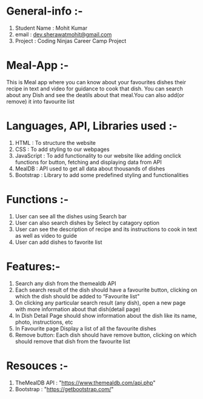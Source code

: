 # General-info :-
1. Student Name : Mohit Kumar
2. email : dev.sherawatmohit@gmail.com
3. Project : Coding Ninjas Career Camp Project

# Meal-App :-
This is Meal app where you can know about your favourites dishes their recipe in text and video for guidance to cook that dish. You can search about any Dish and see the deatils about that meal.You can also add(or remove) it into favourite list

# Languages, API, Libraries used :- 
1. HTML : To structure the website
2. CSS : To add styling to our webpages
3. JavaScript : To add functionality to our website like adding onclick functions for button, fetching and displaying data from API
4. MealDB : API used to get all data about thousands of dishes
5. Bootstrap : Library to add some predefined styling and functionalities

# Functions :-
1. User can see all the dishes using Search bar
2. User can also search dishes by Select by catagory option
3. User can see the description of recipe and its instructions to cook in text as well as video to guide
4. User can add dishes to favorite list

# Features:-
1. Search any dish from the themealdb API
2. Each search result of the dish should have a favourite button, clicking on which the dish should be added to “Favourite list"
3. On clicking any particular search result (any dish), open a new page with more information about that dish(detail page)
4. In Dish Detail Page should show information about the dish like its name, photo, instructions, etc
5. In Favourite page Display a list of all the favourite dishes
6. Remove button: Each dish should have remove button, clicking on which should remove that dish from the favourite list

# Resouces :-
1. TheMealDB API : "https://www.themealdb.com/api.php"
2. Bootstrap : "https://getbootstrap.com/"
